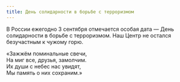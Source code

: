```yaml
---
title: День солидарности в борьбе с терроризмом
---
```


В России ежегодно 3 сентября отмечается особая дата — День солидарности в борьбе с терроризмом. Наш Центр не остался безучастным к чужому горю.

<!--more-->
«Зажжём поминальные свечи,  
На миг все, друзья, замолчим.  
Их души с небес нас увидят,  
Мы память о них сохраним.»
